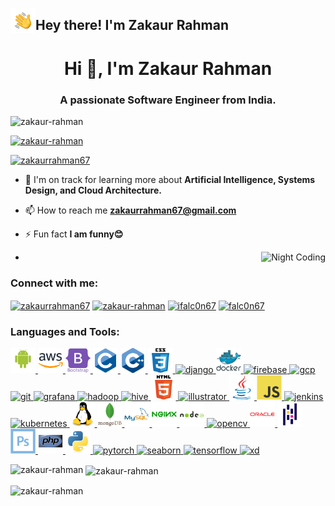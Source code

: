 <img alt="Night Coding" src="./assets/Hand%20Wave.gif" width='40' align="left"/><h2>Hey there! I'm Zakaur Rahman</h2>

<h1 align="center">Hi 👋, I'm Zakaur Rahman</h1>
<h3 align="center">A passionate Software Engineer from India.</h3>

<p align="left"> <img
        src="https://komarev.com/ghpvc/?username=zakaur-rahman&label=Profile%20views&color=0e75b6&style=flat"
        alt="zakaur-rahman" /> </p>

<p align="left"> <a href="https://github.com/ryo-ma/github-profile-trophy"><img
            src="https://github-profile-trophy.vercel.app/?username=zakaur-rahman"
            alt="zakaur-rahman" /></a> </p>

<p align="left"> <a href="https://twitter.com/zakaurrahman67" target="blank"><img
            src="https://img.shields.io/twitter/follow/zakaurrahman67?logo=twitter&style=for-the-badge"
            alt="zakaurrahman67" /></a> </p>

- 🌱 I'm on track for learning more about **Artificial Intelligence, Systems
Design, and Cloud Architecture.**

- 📫 How to reach me **zakaurrahman67@gmail.com**

- ⚡ Fun fact **I am funny😊**
- <img alt="Night Coding" src="https://raw.githubusercontent.com/zakaur-rahman/zakaur-rahman/master/assets/zakaur-rahman.gif" align="right"/>

<h3 align="left">Connect with me:</h3>
<p align="left">
    <a href="https://twitter.com/zakaurrahman67" target="blank"><img
            align="center"
            src="https://raw.githubusercontent.com/rahuldkjain/github-profile-readme-generator/master/src/images/icons/Social/twitter.svg"
            alt="zakaurrahman67" height="30" width="40" /></a>
    <a href="https://linkedin.com/in/zakaur-rahman" target="blank"><img
            align="center"
            src="https://raw.githubusercontent.com/rahuldkjain/github-profile-readme-generator/master/src/images/icons/Social/linked-in-alt.svg"
            alt="zakaur-rahman" height="30" width="40" /></a>
    <a href="https://fb.com/ifalc0n67" target="blank"><img align="center"
            src="https://raw.githubusercontent.com/rahuldkjain/github-profile-readme-generator/master/src/images/icons/Social/facebook.svg"
            alt="ifalc0n67" height="30" width="40" /></a>
    <a href="https://instagram.com/falc0n67" target="blank"><img align="center"
            src="https://raw.githubusercontent.com/rahuldkjain/github-profile-readme-generator/master/src/images/icons/Social/instagram.svg"
            alt="falc0n67" height="30" width="40" /></a>
</p>

<h3 align="left">Languages and Tools:</h3>
<p align="left"> <a href="https://developer.android.com" target="_blank"
        rel="noreferrer"> <img
            src="https://raw.githubusercontent.com/devicons/devicon/master/icons/android/android-original-wordmark.svg"
            alt="android" width="40" height="40"/> </a> <a
        href="https://aws.amazon.com" target="_blank" rel="noreferrer"> <img
            src="https://raw.githubusercontent.com/devicons/devicon/master/icons/amazonwebservices/amazonwebservices-original-wordmark.svg"
            alt="aws" width="40" height="40"/> </a> <a
        href="https://getbootstrap.com" target="_blank" rel="noreferrer"> <img
            src="https://raw.githubusercontent.com/devicons/devicon/master/icons/bootstrap/bootstrap-plain-wordmark.svg"
            alt="bootstrap" width="40" height="40"/> </a> <a
        href="https://www.cprogramming.com/" target="_blank" rel="noreferrer">
        <img
            src="https://raw.githubusercontent.com/devicons/devicon/master/icons/c/c-original.svg"
            alt="c" width="40" height="40"/> </a> <a
        href="https://www.w3schools.com/cpp/" target="_blank" rel="noreferrer">
        <img
            src="https://raw.githubusercontent.com/devicons/devicon/master/icons/cplusplus/cplusplus-original.svg"
            alt="cplusplus" width="40" height="40"/> </a> <a
        href="https://www.w3schools.com/css/" target="_blank" rel="noreferrer">
        <img
            src="https://raw.githubusercontent.com/devicons/devicon/master/icons/css3/css3-original-wordmark.svg"
            alt="css3" width="40" height="40"/> </a> <a
        href="https://www.djangoproject.com/" target="_blank" rel="noreferrer">
        <img src="https://cdn.worldvectorlogo.com/logos/django.svg" alt="django"
            width="40" height="40"/> </a> <a href="https://www.docker.com/"
        target="_blank" rel="noreferrer"> <img
            src="https://raw.githubusercontent.com/devicons/devicon/master/icons/docker/docker-original-wordmark.svg"
            alt="docker" width="40" height="40"/> </a> <a
        href="https://firebase.google.com/" target="_blank" rel="noreferrer">
        <img src="https://www.vectorlogo.zone/logos/firebase/firebase-icon.svg"
            alt="firebase" width="40" height="40"/> </a> <a
        href="https://cloud.google.com" target="_blank" rel="noreferrer"> <img
            src="https://www.vectorlogo.zone/logos/google_cloud/google_cloud-icon.svg"
            alt="gcp" width="40" height="40"/> </a> <a
        href="https://git-scm.com/" target="_blank" rel="noreferrer"> <img
            src="https://www.vectorlogo.zone/logos/git-scm/git-scm-icon.svg"
            alt="git" width="40" height="40"/> </a> <a
        href="https://grafana.com" target="_blank" rel="noreferrer"> <img
            src="https://www.vectorlogo.zone/logos/grafana/grafana-icon.svg"
            alt="grafana" width="40" height="40"/> </a> <a
        href="https://hadoop.apache.org/" target="_blank" rel="noreferrer"> <img
            src="https://www.vectorlogo.zone/logos/apache_hadoop/apache_hadoop-icon.svg"
            alt="hadoop" width="40" height="40"/> </a> <a
        href="https://hive.apache.org/" target="_blank" rel="noreferrer"> <img
            src="https://www.vectorlogo.zone/logos/apache_hive/apache_hive-icon.svg"
            alt="hive" width="40" height="40"/> </a> <a
        href="https://www.w3.org/html/" target="_blank" rel="noreferrer"> <img
            src="https://raw.githubusercontent.com/devicons/devicon/master/icons/html5/html5-original-wordmark.svg"
            alt="html5" width="40" height="40"/> </a> <a
        href="https://www.adobe.com/in/products/illustrator.html"
        target="_blank" rel="noreferrer"> <img
            src="https://www.vectorlogo.zone/logos/adobe_illustrator/adobe_illustrator-icon.svg"
            alt="illustrator" width="40" height="40"/> </a> <a
        href="https://www.java.com" target="_blank" rel="noreferrer"> <img
            src="https://raw.githubusercontent.com/devicons/devicon/master/icons/java/java-original.svg"
            alt="java" width="40" height="40"/> </a> <a
        href="https://developer.mozilla.org/en-US/docs/Web/JavaScript"
        target="_blank" rel="noreferrer"> <img
            src="https://raw.githubusercontent.com/devicons/devicon/master/icons/javascript/javascript-original.svg"
            alt="javascript" width="40" height="40"/> </a> <a
        href="https://www.jenkins.io" target="_blank" rel="noreferrer"> <img
            src="https://www.vectorlogo.zone/logos/jenkins/jenkins-icon.svg"
            alt="jenkins" width="40" height="40"/> </a> <a
        href="https://kubernetes.io" target="_blank" rel="noreferrer"> <img
            src="https://www.vectorlogo.zone/logos/kubernetes/kubernetes-icon.svg"
            alt="kubernetes" width="40" height="40"/> </a> <a
        href="https://www.linux.org/" target="_blank" rel="noreferrer"> <img
            src="https://raw.githubusercontent.com/devicons/devicon/master/icons/linux/linux-original.svg"
            alt="linux" width="40" height="40"/> </a> <a
        href="https://www.mongodb.com/" target="_blank" rel="noreferrer"> <img
            src="https://raw.githubusercontent.com/devicons/devicon/master/icons/mongodb/mongodb-original-wordmark.svg"
            alt="mongodb" width="40" height="40"/> </a> <a
        href="https://www.mysql.com/" target="_blank" rel="noreferrer"> <img
            src="https://raw.githubusercontent.com/devicons/devicon/master/icons/mysql/mysql-original-wordmark.svg"
            alt="mysql" width="40" height="40"/> </a> <a
        href="https://www.nginx.com" target="_blank" rel="noreferrer"> <img
            src="https://raw.githubusercontent.com/devicons/devicon/master/icons/nginx/nginx-original.svg"
            alt="nginx" width="40" height="40"/> </a> <a
        href="https://nodejs.org" target="_blank" rel="noreferrer"> <img
            src="https://raw.githubusercontent.com/devicons/devicon/master/icons/nodejs/nodejs-original-wordmark.svg"
            alt="nodejs" width="40" height="40"/> </a> <a
        href="https://opencv.org/" target="_blank" rel="noreferrer"> <img
            src="https://www.vectorlogo.zone/logos/opencv/opencv-icon.svg"
            alt="opencv" width="40" height="40"/> </a> <a
        href="https://www.oracle.com/" target="_blank" rel="noreferrer"> <img
            src="https://raw.githubusercontent.com/devicons/devicon/master/icons/oracle/oracle-original.svg"
            alt="oracle" width="40" height="40"/> </a> <a
        href="https://pandas.pydata.org/" target="_blank" rel="noreferrer"> <img
            src="https://raw.githubusercontent.com/devicons/devicon/2ae2a900d2f041da66e950e4d48052658d850630/icons/pandas/pandas-original.svg"
            alt="pandas" width="40" height="40"/> </a> <a
        href="https://www.photoshop.com/en" target="_blank" rel="noreferrer">
        <img
            src="https://raw.githubusercontent.com/devicons/devicon/master/icons/photoshop/photoshop-line.svg"
            alt="photoshop" width="40" height="40"/> </a> <a
        href="https://www.php.net" target="_blank" rel="noreferrer"> <img
            src="https://raw.githubusercontent.com/devicons/devicon/master/icons/php/php-original.svg"
            alt="php" width="40" height="40"/> </a> <a
        href="https://www.python.org" target="_blank" rel="noreferrer"> <img
            src="https://raw.githubusercontent.com/devicons/devicon/master/icons/python/python-original.svg"
            alt="python" width="40" height="40"/> </a> <a
        href="https://pytorch.org/" target="_blank" rel="noreferrer"> <img
            src="https://www.vectorlogo.zone/logos/pytorch/pytorch-icon.svg"
            alt="pytorch" width="40" height="40"/> </a> <a
        href="https://seaborn.pydata.org/" target="_blank" rel="noreferrer">
        <img src="https://seaborn.pydata.org/_images/logo-mark-lightbg.svg"
            alt="seaborn" width="40" height="40"/> </a> <a
        href="https://www.tensorflow.org" target="_blank" rel="noreferrer"> <img
            src="https://www.vectorlogo.zone/logos/tensorflow/tensorflow-icon.svg"
            alt="tensorflow" width="40" height="40"/> </a> <a
        href="https://www.adobe.com/products/xd.html" target="_blank"
        rel="noreferrer"> <img
            src="https://cdn.worldvectorlogo.com/logos/adobe-xd.svg" alt="xd"
            width="40" height="40"/> </a> </p>

<p><img align="left"
        src="https://github-readme-stats.vercel.app/api/top-langs?username=zakaur-rahman&show_icons=true&locale=en&layout=compact"
        alt="zakaur-rahman" /></p>

<p>&nbsp;<img align="center"
        src="https://github-readme-stats.vercel.app/api?username=zakaur-rahman&show_icons=true&locale=en"
        alt="zakaur-rahman" /></p>

<p><img align="center"
        src="https://github-readme-streak-stats.herokuapp.com/?user=zakaur-rahman&"
        alt="zakaur-rahman" /></p>
